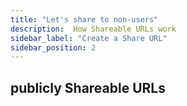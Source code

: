 ```yaml
---
title: "Let's share to non-users"
description:  How Shareable URLs work
sidebar_label: "Create a Share URL"
sidebar_position: 2
---
```

## publicly Shareable URLs

